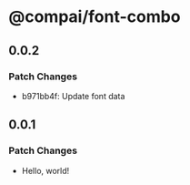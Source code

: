 # @compai/font-combo

## 0.0.2

### Patch Changes

- b971bb4f: Update font data

## 0.0.1

### Patch Changes

- Hello, world!
